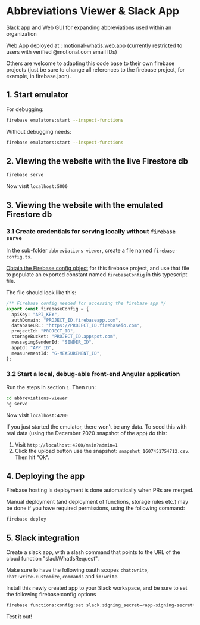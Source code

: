 # Abbreviations Viewer & Slack App
Slack app and Web GUI for expanding abbreviations used within an organization

Web App deployed at : [motional-whatis.web.app](https://motional-whatis.web.app) (currently restricted to users with verified @motional.com email IDs) 


Others are welcome to adapting this code base to their own firebase projects (just be sure to change all references to the firebase project, for example, in firebase.json).

## 1. Start emulator

For debugging:

```sh
firebase emulators:start --inspect-functions
```

Without debugging needs:

```sh
firebase emulators:start --inspect-functions
```

## 2. Viewing the website with the live Firestore db

```sh
firebase serve
```

Now visit `localhost:5000`


## 3. Viewing the website with the emulated Firestore db

### 3.1 Create credentials for serving locally without `firebase serve`


In the sub-folder `abbreviations-viewer`, create a file named `firebase-config.ts`.

[Obtain the Firebase config object](https://support.google.com/firebase/answer/7015592) for this firebase project, and use that file to populate an exported constant named `firebaseConfig` in this typescript file.

The file should look like this:

```ts
/** Firebase config needed for accessing the firebase app */
export const firebaseConfig = {
  apiKey: "API_KEY",
  authDomain: "PROJECT_ID.firebaseapp.com",
  databaseURL: "https://PROJECT_ID.firebaseio.com",
  projectId: "PROJECT_ID",
  storageBucket: "PROJECT_ID.appspot.com",
  messagingSenderId: "SENDER_ID",
  appId: "APP_ID",
  measurementId: "G-MEASUREMENT_ID",
};
```

### 3.2 Start a local, debug-able front-end Angular application

Run the steps in section `1`. Then run:

```sh
cd abbreviations-viewer
ng serve
```

Now visit `localhost:4200`


If you just started the emulator, there won't be any data. To seed this with real data (using the December 2020 snapshot of the app) do this:

1. Visit `http://localhost:4200/main?admin=1`
1. Click the upload button use the snapshot: `snapshot_1607451754712.csv`. Then hit "Ok".

## 4. Deploying the app

Firebase hosting is deployment is done automatically when PRs are merged.

Manual deployment (and deployment of functions, storage rules etc.) may be done if you have required permissions, using the following command:

```sh
firebase deploy
```

## 5. Slack integration

Create a slack app, with a slash command that points to the URL of the cloud function "slackWhatIsRequest".

Make sure to have the following oauth scopes `chat:write`, `chat:write.customize`, `commands` and `im:write`.

Install this newly created app to your Slack workspace, and be sure to set the following firebase:config options

```sh
firebase functions:config:set slack.signing_secret=<app-signing-secret> slack.app_id=<your_app_id> slack.bot_token=<bot-oauth-token>
```
Test it out!
